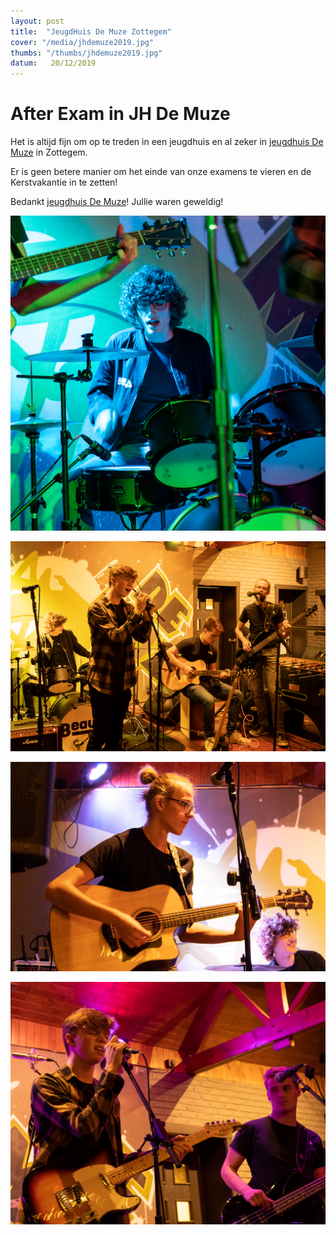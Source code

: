 ```yaml
---
layout: post
title:  "JeugdHuis De Muze Zottegem"
cover: "/media/jhdemuze2019.jpg"
thumbs: "/thumbs/jhdemuze2019.jpg"
datum:   20/12/2019
---
```


# After Exam in JH De Muze

Het is altijd fijn om op te treden in een jeugdhuis en al zeker in [jeugdhuis De Muze](https://jhdemuze.be) in Zottegem.

Er is geen betere manier om het einde van onze examens te vieren en de Kerstvakantie in te zetten!

Bedankt [jeugdhuis De Muze](https://jhdemuze.be)! Jullie waren geweldig!

![Foto 1](/media/20191220_jhdemuze_1.jpg)

![Foto 2](/media/20191220_jhdemuze_2.jpg)

![Foto 3](/media/20191220_jhdemuze_3.jpg)

![Foto 4](/media/20191220_jhdemuze_4.jpg)
